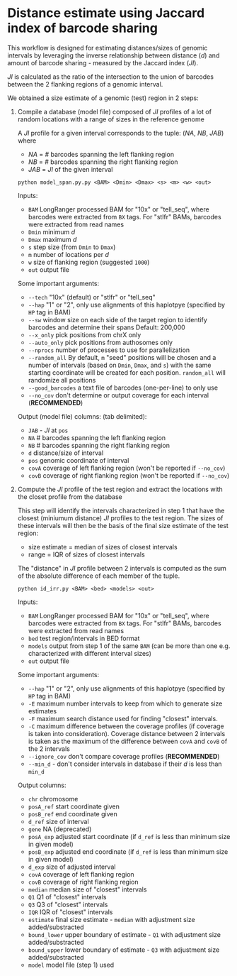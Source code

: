 # Distance estimate using Jaccard index of barcode sharing

This workflow is designed for estimating distances/sizes of genomic intervals by leveraging the inverse relationship between distance (_d_) and amount of barcode sharing - measured by the Jaccard index (_JI_).

_JI_ is calculated as the ratio of the intersection to the union of barcodes between the 2 flanking regions of a genomic interval.

We obtained a size estimate of a genomic (test) region in 2 steps:

1. Compile a database (model file) composed of _JI_ profiles of a lot of random locations with a range of sizes in the reference genome 

    A _JI_ profile for a given interval corresponds to the tuple: (_NA_, _NB_, _JAB_) where
    - _NA_ = # barcodes spanning the left flanking region
    - _NB_ = # barcodes spanning the right flanking region
    - _JAB_ = _JI_ of the given interval
    
    ```
    python model_span.py.py <BAM> <Dmin> <Dmax> <s> <m> <w> <out>
    ```
 
    Inputs:
    - `BAM` LongRanger processed BAM for "10x" or "tell_seq", where barcodes were extracted from `BX` tags. For "stlfr" BAMs, barcodes were extracted from read names
    - `Dmin` minimum _d_
    - `Dmax` maximum _d_
    - `s` step size (from `Dmin` to `Dmax`)
    - `m` number of locations per _d_
    - `w` size of flanking region (suggested `1000`)
    - `out` output file
    
    Some important arguments:
    - `--tech` "10x" (default) or "stlfr" or "tell_seq"
    - `--hap` "1" or "2", only use alignments of this haplotpye (specified by `HP` tag in BAM)
    - `--sw` window size on each side of the target region to identify barcodes and determine their spans Default: 200,000
    - `--x_only` pick positions from chrX only
    - `--auto_only` pick positions from authosomes only
    - `--nprocs` number of processes to use for parallelization
    - `--random_all` By default, `m` "seed" positions will be chosen and a number of intervals (based on `Dmin`, `Dmax`, and `s`) with the same starting coordinate will be created for each position. `random_all` will randomize all positions 
    - `--good_barcodes` a text file of barcodes (one-per-line) to only use
    - `--no_cov` don't determine or output coverage for each interval (**RECOMMENDED**)
    
    Output (model file) columns: (tab delimited): 
    - `JAB` - _JI_ at `pos`
    - `NA` # barcodes spanning the left flanking region
    - `NB` # barcodes spanning the right flanking region
    - `d` distance/size of interval
    - `pos` genomic coordinate of interval
    - `covA` coverage of left flanking region (won't be reported if `--no_cov`)
    - `covB` coverage of right flanking region (won't be reported if `--no_cov`)

2. Compute the _JI_ profile of the test region and extract the locations with the closet profile from the database

    This step will identify the intervals characterized in step 1 that have the closest (miniumum distance) _JI_ profiles to the test region. The sizes of these intervals will then be the basis of the final size estimate of the test region:
    - size estimate = median of sizes of closest intervals
    - range = IQR of sizes of closest intervals
    
    The "distance" in _JI_ profile between 2 intervals is computed as the sum of the absolute difference of each member of the tuple.
    
    ```
    python id_irr.py <BAM> <bed> <models> <out>
    ```
    Inputs:
    - `BAM` LongRanger processed BAM for "10x" or "tell_seq", where barcodes were extracted from `BX` tags. For "stlfr" BAMs, barcodes were extracted from read names
    - `bed` test region/intervals in BED format
    - `models` output from step 1 of the same `BAM` (can be more than one e.g. characterized with different interval sizes)
    - `out` output file
 
    Some important arguments:
    - `--hap` "1" or "2", only use alignments of this haplotpye (specified by `HP` tag in BAM)
    - `-E` maximum number intervals to keep from which to generate size estimates
    - `-F` maximum search distance used for finding "closest" intervals.
    - `-C` maximum difference between the coverage profiles (if coverage is taken into consideration). Coverage distance between 2 intervals is taken as the maximum of the difference between `covA` and `covB` of the 2 intervals
    - `--ignore_cov` don't compare coverage profiles (**RECOMMENDED**)
    - `--min_d` - don't consider intervals in database if their _d_ is less than `min_d`
 
    Output columns:
    - `chr` chromosome
    - `posA_ref` start coordinate given
    - `posB_ref` end coordinate given
    - `d_ref` size of interval
    - `gene` NA (deprecated)
    - `posA_exp` adjusted start coordinate (if `d_ref` is less than minimum size in given model)
    - `posB_exp` adjusted end coordinate (if `d_ref` is less than minimum size in given model)
    - `d_exp` size of adjusted interval
    - `covA` coverage of left flanking region
    - `covB` coverage of right flanking region
    - `median` median size of "closest" intervals
    - `Q1` Q1 of "closest" intervals
    - `Q3` Q3 of "closest" intervals
    - `IQR` IQR of "closest" intervals
    - `estimate` final size estimate - `median` with adjustment size added/substracted
    - `bound_lower` upper boundary of estimate - `Q1` with adjustment size added/substracted
    - `bound_upper` lower boundary of estimate - `Q3` with adjustment size added/substracted
    - `model` model file (step 1) used


